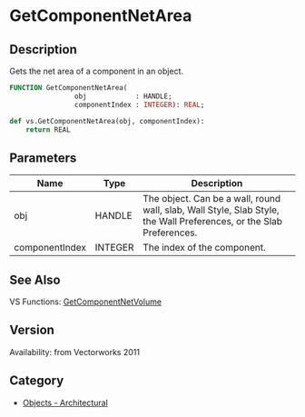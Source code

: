 # GetComponentNetArea

## Description
Gets the net area of a component in an object.

```pascal
FUNCTION GetComponentNetArea(
				obj            : HANDLE;
				componentIndex : INTEGER): REAL;
```

```python
def vs.GetComponentNetArea(obj, componentIndex):
    return REAL
```

## Parameters
|Name|Type|Description|
|---|---|---|
|obj|HANDLE|The object. Can be a wall, round wall, slab, Wall Style, Slab Style, the Wall Preferences, or the Slab Preferences.|
|componentIndex|INTEGER|The index of the component.|

## See Also
VS Functions:
[GetComponentNetVolume](GetComponentNetVolume.md)

## Version
Availability: from Vectorworks 2011

## Category
* [Objects - Architectural](../Categories/Objects%20-%20Architectural.md)
